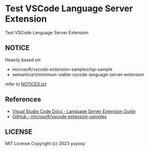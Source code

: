 # Test VSCode Language Server Extension

Test VSCode Language Server Extension

## NOTICE

Heavily based on:
- microsoft/vscode-extension-samples/lsp-sample
- semanticart/minimum-viable-vscode-language-server-extension

refer to [NOTICES.txt](NOTICES.txt)


## References
- [Visual Studio Code Docs - Language Server Extension Guide](https://code.visualstudio.com/api/language-extensions/language-server-extension-guide)
- [GitHub - microsoft/vscode-extension-samples](https://github.com/microsoft/vscode-extension-samples)


## LICENSE

MIT License Copyright (c) 2023 yuyosy
